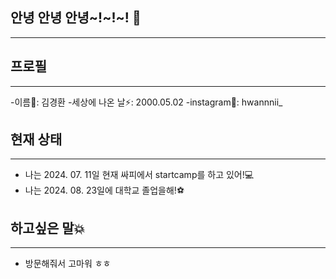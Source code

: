 ## 안녕 안녕 안녕~!~!~! 👋
---

## 프로필
---
-이름🤔: 김경환
-세상에 나온 날⚡: 2000.05.02
-instagram🌈: hwannnii_


## 현재 상태
---
- 나는 2024. 07. 11일 현재 싸피에서 startcamp를 하고 있어!💻
- 나는 2024. 08. 23일에 대학교 졸업을해!⚽

  
## 하고싶은 말💥
---
- 방문해줘서 고마워 ㅎㅎ

<!--
**kimkyeonghwan-1/kimkyeonghwan-1** is a ✨ _special_ ✨ repository because its `README.md` (this file) appears on your GitHub profile.

Here are some ideas to get you started:

- 🔭 I’m currently working on ...
- 🌱 I’m currently learning ...
- 👯 I’m looking to collaborate on ...
- 🤔 I’m looking for help with ...
- 💬 Ask me about ...
- 📫 How to reach me: ...
- 😄 Pronouns: ...
- ⚡ Fun fact: ...
-->
